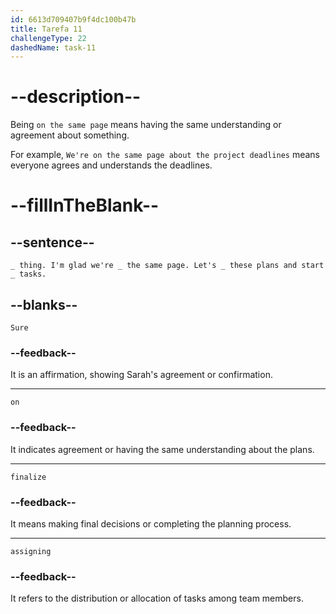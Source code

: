 ```yaml
---
id: 6613d709407b9f4dc100b47b
title: Tarefa 11
challengeType: 22
dashedName: task-11
---
```


<!--
AUDIO REFERENCE:
Sarah: Sure thing. I'm glad we're on the same page. Let's finalize these plans and start assigning tasks.
-->

# --description--

Being `on the same page` means having the same understanding or agreement about something.

For example, `We're on the same page about the project deadlines` means everyone agrees and understands the deadlines.

# --fillInTheBlank--

## --sentence--

`_ thing. I'm glad we're _ the same page. Let's _ these plans and start _ tasks.`

## --blanks--

`Sure`

### --feedback--

It is an affirmation, showing Sarah's agreement or confirmation.

---

`on`

### --feedback--

It indicates agreement or having the same understanding about the plans.

---

`finalize`

### --feedback--

It means making final decisions or completing the planning process.

---

`assigning`

### --feedback--

It refers to the distribution or allocation of tasks among team members.
